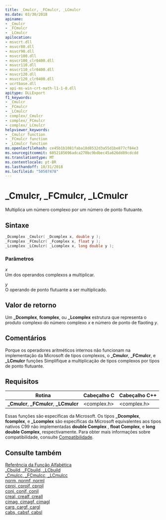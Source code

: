 ```yaml
---
title: _Cmulcr, _FCmulcr, _LCmulcr
ms.date: 03/30/2018
apiname:
- _Cmulcr
- _FCmulcr
- _LCmulcr
apilocation:
- msvcrt.dll
- msvcr80.dll
- msvcr90.dll
- msvcr100.dll
- msvcr100_clr0400.dll
- msvcr110.dll
- msvcr110_clr0400.dll
- msvcr120.dll
- msvcr120_clr0400.dll
- ucrtbase.dll
- api-ms-win-crt-math-l1-1-0.dll
apitype: DLLExport
f1_keywords:
- _Cmulcr
- _FCmulcr
- _LCmulcr
- complex/_Cmulcr
- complex/_FCmulcr
- complex/_LCmulcr
helpviewer_keywords:
- _Cmulcr function
- _FCmulcr function
- _LCmulcr function
ms.openlocfilehash: ce45b1b1081faba18d8532d3a55d1be877cf84e3
ms.sourcegitcommit: 6052185696adca270bc9bdbec45a626dd89cdcdd
ms.translationtype: MT
ms.contentlocale: pt-BR
ms.lasthandoff: 10/31/2018
ms.locfileid: "50507478"
---
```

# <a name="cmulcr-fcmulcr-lcmulcr"></a>_Cmulcr, _FCmulcr, _LCmulcr

Multiplica um número complexo por um número de ponto flutuante.

## <a name="syntax"></a>Sintaxe

```C
_Dcomplex _Cmulcr( _Dcomplex x, double y );
_Fcomplex _FCmulcr( _Fcomplex x, float y );
_Lcomplex _LCmulcr( _Lcomplex x, long double y );
```

### <a name="parameters"></a>Parâmetros

*x*<br/>
Um dos operandos complexos a multiplicar.

*y*<br/>
O operando de ponto flutuante a ser multiplicado.

## <a name="return-value"></a>Valor de retorno

Um **_Dcomplex**, **fcomplex**, ou **_Lcomplex** estrutura que representa o produto complexo do número complexo *x* e número de ponto de flaoting *y*.

## <a name="remarks"></a>Comentários

Porque os operadores aritméticos internos não funcionam na implementação da Microsoft de tipos complexos, o **_Cmulcr**, **_FCmulcr**, e **_LCmulcr** funções Simplifique a multiplicação de tipos complexos por tipos de ponto flutuante.

## <a name="requirements"></a>Requisitos

|Rotina|Cabeçalho C|Cabeçalho C++|
|-------------|--------------|------------------|
|**_Cmulcr**, **_FCmulcr**, **_LCmulcr**|\<complex.h>|\<complex.h>|

Essas funções são específicas da Microsoft. Os tipos **_Dcomplex**, **fcomplex**, e **_Lcomplex** são específicas da Microsoft equivalentes aos tipos nativos C99 não implementadas **double Complex** , **float Complex**, e **long double Complex**, respectivamente. Para obter mais informações sobre compatibilidade, consulte [Compatibilidade](../../c-runtime-library/compatibility.md).

## <a name="see-also"></a>Consulte também

[Referência da Função Alfabética](crt-alphabetical-function-reference.md)<br/>
[_Cbuild, _FCbuild, _LCbuild](cbuild-fcbuild-lcbuild.md)<br/>
[_Cmulcc, _FCmulcc, _LCmulcc](cmulcc-fcmulcc-lcmulcc.md)<br/>
[norm, normf, norml](norm-normf-norml1.md)<br/>
[cproj, cprojf, cprojl](cproj-cprojf-cprojl.md)<br/>
[conj, conjf, conjl](conj-conjf-conjl.md)<br/>
[creal, crealf, creall](creal-crealf-creall.md)<br/>
[cimag, cimagf, cimagl](cimag-cimagf-cimagl.md)<br/>
[carg, cargf, cargl](carg-cargf-cargl.md)<br/>
[cabs, cabsf, cabsl](cabs-cabsf-cabsl.md)<br/>
